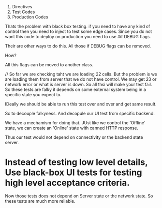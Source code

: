 ## 

1. Directives 
2. Test Codes
3. Production Codes


Thats the problem with black box testing.
if you need to have any kind of control then you need to inject to test some edge cases.
Since you do not want this code to deploy on production you need to use #if DEBUG flags.

Their are other ways to do this.
All those if DEBUG flags can be removed.

How?

All this flags can be moved to another class.

// So far we are checking taht we are loading 22 cells.
But the problem is we are loading them from server that we do not have control.
We may get 23 or network error or what is server is down.
So all thsi will make your test fail. 
So these tests are falky it depends on some external system being in a specific state you expect to.


IDeally we should be able to run this test over and over and get same result.

So to decouple falkyness.
And decopule our UI test from specific backend.

We have a mechamism for doing that.
JUst like we control the 'Offline' state, we can create an 'Online' state with canned HTTP response.

Thus our test would not depend on connectivity or the backend state server.

# Instead of testing low level details, Use black-box UI tests for testing high level acceptance criteria.

Now those tests does not depend on Server state or the network state.
So these tests are much more reliable.
